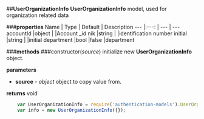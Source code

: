 ##**UserOrganizationInfo**
**UserOrganizationInfo** model, used for organization related data

###**properties**
Name 						| Type 			| Default 	    | Description
--- 						|:---:			| --- 			| ---
accountId					|object			|				|Account _id
nik							|string			|				|identification number
initial	 					|string			|				|initial
department	 				|bool			|false			|department 


###**methods**
###constructor(*source*)
initialize new **UserOrganizationInfo** object.

**parameters**
 
 - **source** - *object*
	object to copy value from.

		
**returns**
void
	
```javascript
	var UserOrganizationInfo = require('authentication-models').UserOrganizationInfo;
	var info = new UserOrganizationInfo({}); 
```	
